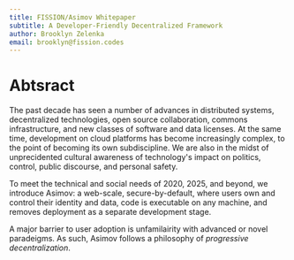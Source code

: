 ```yaml
---
title: FISSION/Asimov Whitepaper
subtitle: A Developer-Friendly Decentralized Framework
author: Brooklyn Zelenka
email: brooklyn@fission.codes
---
```


# Abtsract

The past decade has seen a number of advances in distributed systems, decentralized technologies, open source collaboration, commons infrastructure, and new classes of software and data licenses. At the same time, development on cloud platforms has become increasingly complex, to the point of becoming its own subdiscipline. We are also in the midst of unprecidented cultural awareness of technology's impact on politics, control, public discourse, and personal safety.

To meet the technical and social needs of 2020, 2025, and beyond, we introduce Asimov: a web-scale, secure-by-default, where users own and control their identity and data, code is executable on any machine, and removes deployment as a separate development stage.

A major barrier to user adoption is unfamilairity with advanced or novel paradeigms. As such, Asimov follows a philosophy of _progressive decentralization_.
